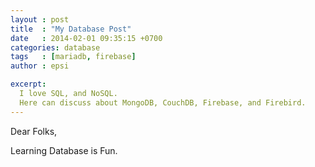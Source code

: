 ```yaml
---
layout : post
title  : "My Database Post"
date   : 2014-02-01 09:35:15 +0700
categories: database
tags   : [mariadb, firebase]
author : epsi

excerpt:
  I love SQL, and NoSQL.
  Here can discuss about MongoDB, CouchDB, Firebase, and Firebird.
---
```


Dear Folks,

Learning Database is Fun.
